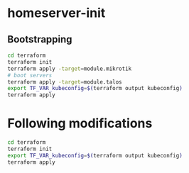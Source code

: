 # homeserver-init

## Bootstrapping

```bash
cd terraform
terraform init
terraform apply -target=module.mikrotik
# boot servers
terraform apply -target=module.talos
export TF_VAR_kubeconfig=$(terraform output kubeconfig)
terraform apply
```

# Following modifications

```bash
cd terraform
terraform init
export TF_VAR_kubeconfig=$(terraform output kubeconfig)
terraform apply
```
